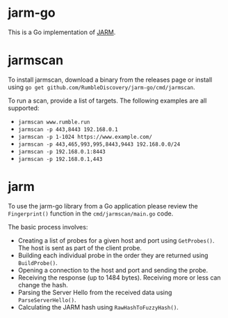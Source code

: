 # jarm-go

This is a Go implementation of [JARM](https://github.com/salesforce/jarm).

# jarmscan

To install jarmscan, download a binary from the releases page or install using `go get github.com/RumbleDiscovery/jarm-go/cmd/jarmscan`.

To run a scan, provide a list of targets. The following examples are all supported:

* `jarmscan www.rumble.run`
* `jarmscan -p 443,8443 192.168.0.1`
* `jarmscan -p 1-1024 https://www.example.com/`
* `jarmscan -p 443,465,993,995,8443,9443 192.168.0.0/24`
* `jarmscan -p 192.168.0.1:8443`
* `jarmscan -p 192.168.0.1,443`

# jarm

To use the jarm-go library from a Go application please review the `Fingerprint()` function in the `cmd/jarmscan/main.go` code.

The basic process involves:

* Creating a list of probes for a given host and port using `GetProbes()`. The host is sent as part of the client probe.
* Building each individual probe in the order they are returned using `BuildProbe()`.
* Opening a connection to the host and port and sending the probe. 
* Receiving the response (up to 1484 bytes). Receiving more or less can change the hash.
* Parsing the Server Hello from the received data using `ParseServerHello()`.
* Calculating the JARM hash using `RawHashToFuzzyHash()`.